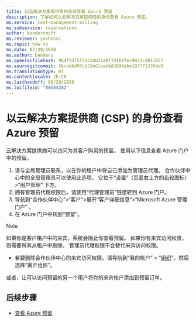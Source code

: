 ```yaml
---
title: 以云解决方案提供商的身份查看 Azure 预留
description: 了解如何以云解决方案提供商的身份查看 Azure 预留。
ms.service: cost-management-billing
ms.subservice: reservations
author: bandersmsft
ms.reviewer: yashesvi
ms.topic: how-to
ms.date: 07/29/2020
ms.author: banders
ms.openlocfilehash: 9b4f3375f3d334b21a0f7d169fec9025cd911857
ms.sourcegitcommit: 56cbd6d97cb52e61ceb6d3894abe1977713354d9
ms.translationtype: HT
ms.contentlocale: zh-CN
ms.lasthandoff: 08/20/2020
ms.locfileid: "88684382"
---
```

# <a name="view-azure-reservations-as-a-cloud-solution-provider-csp"></a>以云解决方案提供商 (CSP) 的身份查看 Azure 预留

云解决方案提供商可以访问为其客户购买的预留。 使用以下信息查看 Azure 门户中的预留。

1. 请与全局管理员联系，以在你的租户中将自己添加为管理员代理。
    合作伙伴中心中的全局管理员可以使用此选项。 它位于“设置”（页面右上方的齿轮图标）>“用户管理” 下方。  
1. 拥有管理员代理权限后，请使用“代理管理员”链接转到 Azure 门户。
1. 导航到“合作伙伴中心”>“客户”>展开“客户详细信息”>“Microsoft Azure 管理门户” 。
1. 在 Azure 门户中转到“预留”。

> [!NOTE]
> 如果你是客户租户中的来宾，系统会阻止你查看预留。 如果你有来宾访问权限，则需要将其从租户中删除。 管理员代理权限不会替代来宾访问权限。

- 若要删除合作伙伴中心的来宾访问权限，请导航到“我的帐户” > “[组织](https://myaccount.microsoft.com/organizations)”，然后选择“离开组织”。

或者，让可以访问预留的另一个用户将你的来宾帐户添加到预留订单。

## <a name="next-steps"></a>后续步骤

- [查看 Azure 预留](view-reservations.md)